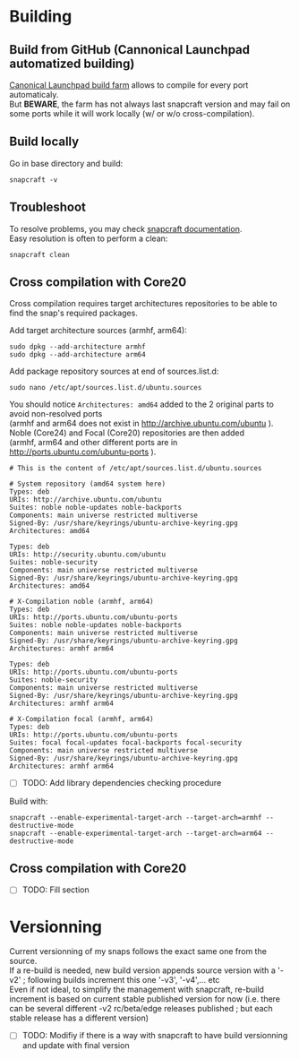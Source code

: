 # Building
## Build from GitHub (Cannonical Launchpad automatized building)
[Canonical Launchpad build farm](https://snapcraft.io/docs/build-from-github) allows to compile for every port automaticaly.\
But **BEWARE**, the farm has not always last snapcraft version and may fail on some ports while it will work locally (w/ or w/o cross-compilation).
## Build locally
Go in base directory and build:
```
snapcraft -v
```
## Troubleshoot
To resolve problems, you may check [snapcraft documentation](https://snapcraft.io/docs).\
Easy resolution is often to perform a clean:
```
snapcraft clean
```
## Cross compilation with Core20
Cross compilation requires target architectures repositories to be able to find the snap's required packages.

Add target architecture sources (armhf, arm64):
```
sudo dpkg --add-architecture armhf
sudo dpkg --add-architecture arm64
```
Add package repository sources at end of sources.list.d:
```
sudo nano /etc/apt/sources.list.d/ubuntu.sources
```
You should notice `Architectures: amd64` added to the 2 original parts to avoid non-resolved ports\
(armhf and arm64 does not exist in http://archive.ubuntu.com/ubuntu ).\
Noble (Core24) and Focal (Core20) repositories are then added\
(armhf, arm64 and other different ports are in http://ports.ubuntu.com/ubuntu-ports ).
```
# This is the content of /etc/apt/sources.list.d/ubuntu.sources

# System repository (amd64 system here)
Types: deb
URIs: http://archive.ubuntu.com/ubuntu
Suites: noble noble-updates noble-backports
Components: main universe restricted multiverse
Signed-By: /usr/share/keyrings/ubuntu-archive-keyring.gpg
Architectures: amd64

Types: deb
URIs: http://security.ubuntu.com/ubuntu
Suites: noble-security
Components: main universe restricted multiverse
Signed-By: /usr/share/keyrings/ubuntu-archive-keyring.gpg
Architectures: amd64

# X-Compilation noble (armhf, arm64)
Types: deb
URIs: http://ports.ubuntu.com/ubuntu-ports
Suites: noble noble-updates noble-backports
Components: main universe restricted multiverse
Signed-By: /usr/share/keyrings/ubuntu-archive-keyring.gpg
Architectures: armhf arm64

Types: deb
URIs: http://ports.ubuntu.com/ubuntu-ports
Suites: noble-security
Components: main universe restricted multiverse
Signed-By: /usr/share/keyrings/ubuntu-archive-keyring.gpg
Architectures: armhf arm64

# X-Compilation focal (armhf, arm64)
Types: deb
URIs: http://ports.ubuntu.com/ubuntu-ports
Suites: focal focal-updates focal-backports focal-security
Components: main universe restricted multiverse
Signed-By: /usr/share/keyrings/ubuntu-archive-keyring.gpg
Architectures: armhf arm64
```
- [ ] TODO: Add library dependencies checking procedure
      
Build with:
```
snapcraft --enable-experimental-target-arch --target-arch=armhf --destructive-mode
snapcraft --enable-experimental-target-arch --target-arch=arm64 --destructive-mode
```

## Cross compilation with Core20
- [ ] TODO: Fill section

# Versionning
Current versionning of my snaps follows the exact same one from the source.\
If a re-build is needed, new build version appends source version with a '-v2' ; following builds increment this one '-v3', '-v4',... etc\
Even if not ideal, to simplify the management with snapcraft, re-build increment is based on current stable published version for now (i.e. there can be several different -v2 rc/beta/edge releases published ; but each stable release has a different version)
- [ ] TODO: Modifiy if there is a way with snapcraft to have build versionning and update with final version
